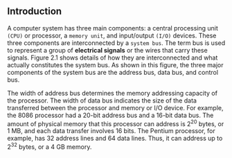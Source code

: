 ## Introduction

A computer system has three main components: a central processing unit `(CPU)` or processor, a `memory unit`, and input/output `(I/O)` devices. These three components are interconnected by a `system bus`. The term bus is used to represent a group of **electrical signals** or the wires that carry these signals. Figure 2.1 shows details of how they are interconnected and what actually constitutes the system bus. As shown in this figure, the three major components of the system bus are the address bus, data bus, and control bus.

The width of address bus determines the memory addressing capacity of the processor. The width of data bus indicates the size of the data transferred between the processor and memory or I/O device. For example, the 8086 processor had a 20-bit address bus and a 16-bit data bus. The amount of physical memory that this processor can address is 2<sup>20</sup> bytes, or 1 MB, and each data transfer involves 16 bits. The Pentium processor, for example, has 32 address lines and 64 data lines. Thus, it can address up to 2<sup>32</sup> bytes, or a 4 GB memory.